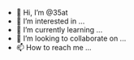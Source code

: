 - 👋 Hi, I’m @35at
- 👀 I’m interested in ...
- 🌱 I’m currently learning ...
- 💞️ I’m looking to collaborate on ...
- 📫 How to reach me ...

<!---
35at/35at is a ✨ special ✨ repository because its `README.md` (this file) appears on your GitHub profile.
You can click the Preview link to take a look at your changes.
--->
